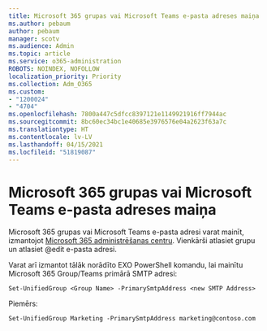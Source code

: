 ```yaml
---
title: Microsoft 365 grupas vai Microsoft Teams e-pasta adreses maiņa
ms.author: pebaum
author: pebaum
manager: scotv
ms.audience: Admin
ms.topic: article
ms.service: o365-administration
ROBOTS: NOINDEX, NOFOLLOW
localization_priority: Priority
ms.collection: Adm_O365
ms.custom:
- "1200024"
- "4704"
ms.openlocfilehash: 7800a447c5dfcc8397121e1149921916ff7944ac
ms.sourcegitcommit: 8bc60ec34bc1e40685e3976576e04a2623f63a7c
ms.translationtype: HT
ms.contentlocale: lv-LV
ms.lasthandoff: 04/15/2021
ms.locfileid: "51819087"
---
```

# <a name="change-email-address-of-a-microsoft-365-group-or-microsoft-teams"></a>Microsoft 365 grupas vai Microsoft Teams e-pasta adreses maiņa

Microsoft 365 grupas vai Microsoft Teams e-pasta adresi varat mainīt, izmantojot [Microsoft 365 administrēšanas centru](https://admin.microsoft.com/). Vienkārši atlasiet grupu un atlasiet @edit e-pasta adresi.

Varat arī izmantot tālāk norādīto EXO PowerShell komandu, lai mainītu Microsoft 365 Group/Teams primārā SMTP adresi:

`Set-UnifiedGroup <Group Name> -PrimarySmtpAddress <new SMTP Address>`

Piemērs:

`Set-UnifiedGroup Marketing -PrimarySmtpAddress marketing@contoso.com`
